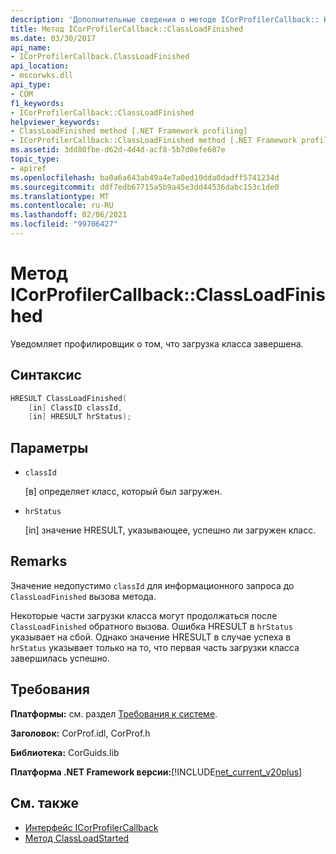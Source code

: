 ```yaml
---
description: 'Дополнительные сведения о методе ICorProfilerCallback:: Класслоадфинишед'
title: Метод ICorProfilerCallback::ClassLoadFinished
ms.date: 03/30/2017
api_name:
- ICorProfilerCallback.ClassLoadFinished
api_location:
- mscorwks.dll
api_type:
- COM
f1_keywords:
- ICorProfilerCallback::ClassLoadFinished
helpviewer_keywords:
- ClassLoadFinished method [.NET Framework profiling]
- ICorProfilerCallback::ClassLoadFinished method [.NET Framework profiling]
ms.assetid: 3dd80fbe-d62d-4d4d-acf8-5b7d0efe607e
topic_type:
- apiref
ms.openlocfilehash: ba0a6a643ab49a4e7a0ed10dda0dadff5741234d
ms.sourcegitcommit: ddf7edb67715a5b9a45e3dd44536dabc153c1de0
ms.translationtype: MT
ms.contentlocale: ru-RU
ms.lasthandoff: 02/06/2021
ms.locfileid: "99706427"
---
```

# <a name="icorprofilercallbackclassloadfinished-method"></a>Метод ICorProfilerCallback::ClassLoadFinished

Уведомляет профилировщик о том, что загрузка класса завершена.  
  
## <a name="syntax"></a>Синтаксис  
  
```cpp  
HRESULT ClassLoadFinished(  
    [in] ClassID classId,  
    [in] HRESULT hrStatus);  
```  
  
## <a name="parameters"></a>Параметры

- `classId`

  \[в] определяет класс, который был загружен.

- `hrStatus`

  \[in] значение HRESULT, указывающее, успешно ли загружен класс.

## <a name="remarks"></a>Remarks  

 Значение недопустимо `classId` для информационного запроса до `ClassLoadFinished` вызова метода.  
  
 Некоторые части загрузки класса могут продолжаться после `ClassLoadFinished` обратного вызова. Ошибка HRESULT в `hrStatus` указывает на сбой. Однако значение HRESULT в случае успеха в `hrStatus` указывает только на то, что первая часть загрузки класса завершилась успешно.  
  
## <a name="requirements"></a>Требования  

 **Платформы:** см. раздел [Требования к системе](../../get-started/system-requirements.md).  
  
 **Заголовок:** CorProf.idl, CorProf.h  
  
 **Библиотека:** CorGuids.lib  
  
 **Платформа .NET Framework версии:**[!INCLUDE[net_current_v20plus](../../../../includes/net-current-v20plus-md.md)]  
  
## <a name="see-also"></a>См. также

- [Интерфейс ICorProfilerCallback](icorprofilercallback-interface.md)
- [Метод ClassLoadStarted](icorprofilercallback-classloadstarted-method.md)
